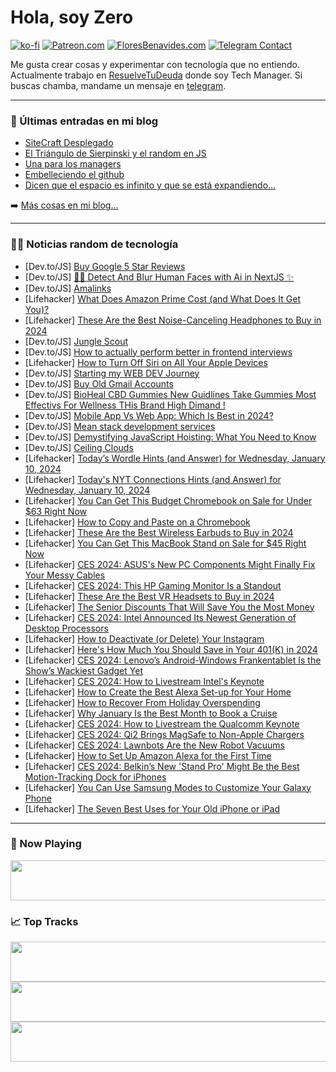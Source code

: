 # Hola, soy Zero

[![ko-fi](https://ko-fi.com/img/githubbutton_sm.svg)](https://ko-fi.com/J3J4N0LUK)
[![Patreon.com](https://img.shields.io/endpoint.svg?url=https%3A%2F%2Fshieldsio-patreon.vercel.app%2Fapi%3Fusername%3Dzerodragon%26type%3Dpatrons&style=for-the-badge)](https://patreon.com/zerodragon)
[![FloresBenavides.com](https://img.shields.io/website?down_message=oops&label=MiBlog&style=for-the-badge&up_message=online&url=https%3A%2F%2Ffloresbenavides.com)](https://floresbenavides.com)
[![Telegram Contact](https://img.shields.io/badge/escr%C3%ADbeme-ZeroDragon-%2326A5E4?style=for-the-badge&logo=telegram)](https://t.me/zerodragon)

Me gusta crear cosas y experimentar con tecnología que no entiendo.
Actualmente trabajo en [ResuelveTuDeuda](http://github.com/resuelve) donde soy Tech Manager.
Si buscas chamba, mandame un mensaje en [telegram](https://t.me/zerodragon).

---

### 📕 Últimas entradas en mi blog
<!-- BLOG-POST-LIST:START -->
- [SiteCraft Desplegado](https://floresbenavides.com/sitecraft-desplegado/)
- [El Triángulo de Sierpinski y el random en JS](https://floresbenavides.com/el-triangulo-de-sierpinski-y-el-random-en-js/)
- [Una para los managers](https://floresbenavides.com/una-para-los-managers/)
- [Embelleciendo el github](https://floresbenavides.com/embelleciendo-el-github/)
- [Dicen que el espacio es infinito y que se está expandiendo…](https://floresbenavides.com/dicen-que-el-espacio-es-infinito-y-que-se-esta-expandiendo/)
<!-- BLOG-POST-LIST:END -->

➡️ [Más cosas en mi blog...](https://floresbenavides.com)

---

### 👨‍💻 Noticias random de tecnología
<!-- TECH-POSTS:START -->
- [Dev.to/JS] [Buy Google 5 Star Reviews](https://dev.to/hiskdn696/buy-google-5-star-reviews-2jfb)
- [Dev.to/JS] [🕵️‍♀️ Detect And Blur Human Faces with Ai in NextJS ✨](https://dev.to/random_ti/detect-and-blur-human-faces-with-ai-in-nextjs-hg6)
- [Dev.to/JS] [Amalinks](https://dev.to/wsovn112/amalinks-5bl7)
- [Lifehacker] [What Does Amazon Prime Cost &lpar;and What Does It Get You&rpar;?](https://lifehacker.com/money/what-does-amazon-prime-cost)
- [Lifehacker] [These Are the Best Noise-Canceling Headphones to Buy in 2024](https://lifehacker.com/tech/best-noise-canceling-headphones)
- [Dev.to/JS] [Jungle Scout](https://dev.to/rankkmarket/jungle-scout-1l2m)
- [Dev.to/JS] [How to actually perform better in frontend interviews](https://dev.to/xplodivity/how-to-actually-perform-better-in-frontend-interviews-159k)
- [Lifehacker] [How to Turn Off Siri on All Your Apple Devices](https://lifehacker.com/tech/how-to-turn-off-siri)
- [Dev.to/JS] [Starting my WEB DEV Journey](https://dev.to/codebuddylarin/starting-my-web-dev-journey-5a1h)
- [Dev.to/JS] [Buy Old Gmail Accounts](https://dev.to/binanceaccount8kt/buy-old-gmail-accounts-3lc8)
- [Dev.to/JS] [BioHeal CBD Gummies New Guidlines Take Gummies Most Effectivs For Wellness THis Brand High Dimand !](https://dev.to/portertillery/bioheal-cbd-gummies-new-guidlines-take-gummies-most-effectivs-for-wellness-this-brand-high-dimand--4pdc)
- [Dev.to/JS] [Mobile App Vs Web App: Which Is Best in 2024?](https://dev.to/sparkouttech/mobile-app-vs-web-app-which-is-best-in-2024-3ab8)
- [Dev.to/JS] [Mean stack development services](https://dev.to/webstep/mean-stack-development-services-1l64)
- [Dev.to/JS] [Demystifying JavaScript Hoisting: What You Need to Know](https://dev.to/mattbug3/demystifying-javascript-hoisting-what-you-need-to-know-56gi)
- [Dev.to/JS] [Ceiling Clouds](https://dev.to/dekta093/ceiling-clouds-4fkh)
- [Lifehacker] [Today’s Wordle Hints &lpar;and Answer&rpar; for Wednesday, January 10, 2024](https://lifehacker.com/entertainment/wordle-answer-today-january-10-2024)
- [Lifehacker] [Today&#39;s NYT Connections Hints &lpar;and Answer&rpar; for Wednesday, January 10, 2024](https://lifehacker.com/entertainment/nyt-connections-answer-today-january-10-2024)
- [Lifehacker] [You Can Get This Budget Chromebook on Sale for Under $63 Right Now](https://lifehacker.com/tech/hp-chromebook-sale)
- [Lifehacker] [How to Copy and Paste on a Chromebook](https://lifehacker.com/tech/how-to-copy-and-paste-on-a-chromebook)
- [Lifehacker] [These Are the Best Wireless Earbuds to Buy in 2024](https://lifehacker.com/tech/best-wireless-earbuds)
- [Lifehacker] [You Can Get This MacBook Stand on Sale for $45 Right Now](https://lifehacker.com/tech/elevate-macbook-stand-sale)
- [Lifehacker] [CES 2024: ASUS&#39;s New PC Components Might Finally Fix Your Messy Cables](https://lifehacker.com/tech/asus-reveals-new-btf-pc-components)
- [Lifehacker] [CES 2024: This HP Gaming Monitor Is a Standout](https://lifehacker.com/tech/this-hp-monitor-is-one-of-my-favorite-from-ces-2024)
- [Lifehacker] [These Are the Best VR Headsets to Buy in 2024](https://lifehacker.com/tech/best-vr-headsets-for-2024)
- [Lifehacker] [The Senior Discounts That Will Save You the Most Money](https://lifehacker.com/money/best-senior-discounts)
- [Lifehacker] [CES 2024: Intel Announced Its Newest Generation of Desktop Processors](https://lifehacker.com/tech/ces-2024-intel-unveils-14th-gen-desktop-processors)
- [Lifehacker] [How to Deactivate &lpar;or Delete&rpar; Your Instagram](https://lifehacker.com/tech/how-to-deactivate-or-delete-your-instagram)
- [Lifehacker] [Here&#39;s How Much You Should Save in Your 401&lpar;K&rpar; in 2024](https://lifehacker.com/money/how-much-you-should-save-in-your-401k-in-2024)
- [Lifehacker] [CES 2024: Lenovo’s Android-Windows Frankentablet Is the Show’s Wackiest Gadget Yet](https://lifehacker.com/tech/lenovo-android-windows-frankentablet-ces-2024)
- [Lifehacker] [CES 2024: How to Livestream Intel&#39;s Keynote](https://lifehacker.com/tech/ces-2024-intel-keynote)
- [Lifehacker] [How to Create the Best Alexa Set-up for Your Home](https://lifehacker.com/tech/best-ways-to-set-up-alexa-for-your-home)
- [Lifehacker] [How to Recover From Holiday Overspending](https://lifehacker.com/money/how-to-recover-from-holiday-overspending)
- [Lifehacker] [Why January Is the Best Month to Book a Cruise](https://lifehacker.com/travel/best-time-to-book-cruise)
- [Lifehacker] [CES 2024: How to Livestream the Qualcomm Keynote](https://lifehacker.com/tech/qualcomm-keynote-ces-2024)
- [Lifehacker] [CES 2024: Qi2 Brings MagSafe to Non-Apple Chargers](https://lifehacker.com/tech/ces-2024-qi2-magsafe-chargers)
- [Lifehacker] [CES 2024: Lawnbots Are the New Robot Vacuums](https://lifehacker.com/tech/robot-lawnmowers-at-ces-2024)
- [Lifehacker] [How to Set Up Amazon Alexa for the First Time](https://lifehacker.com/tech/how-to-set-up-amazon-alexa-for-the-first-time)
- [Lifehacker] [CES 2024: Belkin’s New &#39;Stand Pro&#39; Might Be the Best Motion-Tracking Dock for iPhones](https://lifehacker.com/tech/belkin-iphone-stand-pro-announcement)
- [Lifehacker] [You Can Use Samsung Modes to Customize Your Galaxy Phone](https://lifehacker.com/tech/samsung-galaxy-modes)
- [Lifehacker] [The Seven Best Uses for Your Old iPhone or iPad](https://lifehacker.com/tech/uses-for-old-iphone-ipad)<!-- TECH-POSTS:END -->

---

### 🎵 Now Playing
<a href="https://spotify-now-playing-dun.vercel.app/now-playing?open"><img src="https://spotify-now-playing-dun.vercel.app/now-playing" width="540" height="64"></a>

### 📈 Top Tracks
<a href="https://spotify-now-playing-dun.vercel.app/top-tracks?i=1&open"><img src="https://spotify-now-playing-dun.vercel.app/top-tracks?i=1" width="540" height="64"></a>
<a href="https://spotify-now-playing-dun.vercel.app/top-tracks?i=2&open"><img src="https://spotify-now-playing-dun.vercel.app/top-tracks?i=2" width="540" height="64"></a>
<a href="https://spotify-now-playing-dun.vercel.app/top-tracks?i=3&open"><img src="https://spotify-now-playing-dun.vercel.app/top-tracks?i=3" width="540" height="64"></a>
